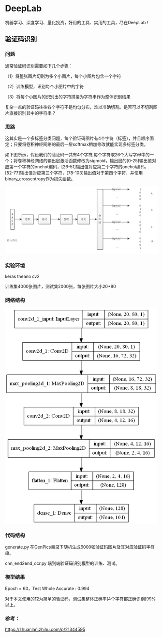 DeepLab
=====
机器学习、深度学习、量化投资，好用的工具、实用的工具，尽在DeepLab ! 

验证码识别
---------
### 问题
通常验证码识别需要如下几个步骤：

（1）将整张图片切割为多个小图片，每个小图片包含一个字符

（2）训练模型，识别每个小图片中的字符

（3）将每个小图片的识别出的字符拼接为字符串作为整体识别结果

复杂一点的验证码往往各个字符不是均匀分布，难以准确切割。是否可以不切割图片直接识别其中的字符串？

### 思路
这其实是一个多标签分类问题，每个验证码图片有4个字符（标签），并且顺序固定；只要将卷积神经网络的最后一层softmax稍加修改就能实现多标签分类。

如下图所示，假设我们的验证码一共有4个字符,每个字符取26个大写字母中的一个；将卷积神经网络的输出层激活函数修改为sigmoid，输出层的[0-25]输出值对应第一个字符的onehot编码，[26-51]输出值对应第二个字符的onehot编码，[52-77]输出值对应第三个字符，[78-103]输出值对于第四个字符，并使用binary_crossentropy作为损失函数。

![github](https://github.com/junliangliu/junliangliu.github.com/blob/master/VerifyCode/Doc/frame.png "思路")

### 实验环境
keras theano cv2

训练集4000张图片，测试集2000张，每张图片大小20*80

### 网络结构
![github](https://github.com/junliangliu/junliangliu.github.com/blob/master/VerifyCode/Doc/model.png "思路")

### 代码结构
generate.py 在GenPics目录下随机生成6000张验证码图片及其对应验证码字符串。

cnn_end2end_ocr.py 端到端验证码识别模型的训练、测试。

### 模型结果
Epoch = 60，Test Whole Accurate :  0.994

对于本文使用的较为简单的验证码，测试集整体正确率(4个字符都正确识别)99%以上。

### 参考：
https://zhuanlan.zhihu.com/p/21344595
